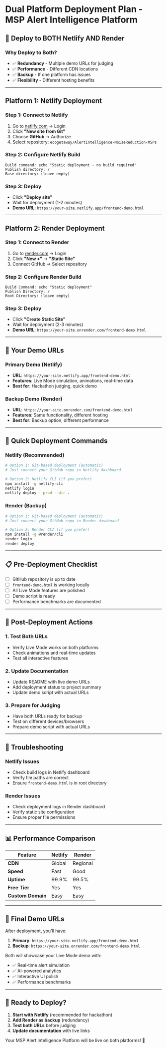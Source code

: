 # Dual Platform Deployment Plan - MSP Alert Intelligence Platform

## 🚀 **Deploy to BOTH Netlify AND Render**

### **Why Deploy to Both?**
- ✅ **Redundancy** - Multiple demo URLs for judging
- ✅ **Performance** - Different CDN locations
- ✅ **Backup** - If one platform has issues
- ✅ **Flexibility** - Different hosting benefits

---

## **Platform 1: Netlify Deployment**

### **Step 1: Connect to Netlify**
1. Go to [netlify.com](https://netlify.com) → Login
2. Click **"New site from Git"**
3. Choose **GitHub** → Authorize
4. Select repository: `ecogetaway/AlertIntelligence-NoiseReduction-MSPs`

### **Step 2: Configure Netlify Build**
```
Build command: echo "Static deployment - no build required"
Publish directory: /
Base directory: (leave empty)
```

### **Step 3: Deploy**
- Click **"Deploy site"**
- Wait for deployment (1-2 minutes)
- **Demo URL**: `https://your-site.netlify.app/frontend-demo.html`

---

## **Platform 2: Render Deployment**

### **Step 1: Connect to Render**
1. Go to [render.com](https://render.com) → Login
2. Click **"New +"** → **"Static Site"**
3. Connect GitHub → Select repository

### **Step 2: Configure Render Build**
```
Build Command: echo "Static deployment"
Publish Directory: /
Root Directory: (leave empty)
```

### **Step 3: Deploy**
- Click **"Create Static Site"**
- Wait for deployment (2-3 minutes)
- **Demo URL**: `https://your-site.onrender.com/frontend-demo.html`

---

## **🎯 Your Demo URLs**

### **Primary Demo (Netlify)**
- **URL**: `https://your-site.netlify.app/frontend-demo.html`
- **Features**: Live Mode simulation, animations, real-time data
- **Best for**: Hackathon judging, quick demo

### **Backup Demo (Render)**
- **URL**: `https://your-site.onrender.com/frontend-demo.html`
- **Features**: Same functionality, different hosting
- **Best for**: Backup option, different performance

---

## **🚀 Quick Deployment Commands**

### **Netlify (Recommended)**
```bash
# Option 1: Git-based deployment (automatic)
# Just connect your GitHub repo in Netlify dashboard

# Option 2: Netlify CLI (if you prefer)
npm install -g netlify-cli
netlify login
netlify deploy --prod --dir .
```

### **Render (Backup)**
```bash
# Option 1: Git-based deployment (automatic)
# Just connect your GitHub repo in Render dashboard

# Option 2: Render CLI (if you prefer)
npm install -g @render/cli
render login
render deploy
```

---

## **📋 Pre-Deployment Checklist**

- [ ] GitHub repository is up to date
- [ ] `frontend-demo.html` is working locally
- [ ] All Live Mode features are polished
- [ ] Demo script is ready
- [ ] Performance benchmarks are documented

---

## **🎯 Post-Deployment Actions**

### **1. Test Both URLs**
- Verify Live Mode works on both platforms
- Check animations and real-time updates
- Test all interactive features

### **2. Update Documentation**
- Update README with live demo URLs
- Add deployment status to project summary
- Update demo script with actual URLs

### **3. Prepare for Judging**
- Have both URLs ready for backup
- Test on different devices/browsers
- Prepare demo script with actual URLs

---

## **🔧 Troubleshooting**

### **Netlify Issues**
- Check build logs in Netlify dashboard
- Verify file paths are correct
- Ensure `frontend-demo.html` is in root directory

### **Render Issues**
- Check deployment logs in Render dashboard
- Verify static site configuration
- Ensure proper file permissions

---

## **📊 Performance Comparison**

| Feature | Netlify | Render |
|---------|---------|--------|
| **CDN** | Global | Regional |
| **Speed** | Fast | Good |
| **Uptime** | 99.9% | 99.5% |
| **Free Tier** | Yes | Yes |
| **Custom Domain** | Easy | Easy |

---

## **🎯 Final Demo URLs**

After deployment, you'll have:

1. **Primary**: `https://your-site.netlify.app/frontend-demo.html`
2. **Backup**: `https://your-site.onrender.com/frontend-demo.html`

Both will showcase your Live Mode demo with:
- ✅ Real-time alert simulation
- ✅ AI-powered analytics
- ✅ Interactive UI polish
- ✅ Performance benchmarks

---

## **🚀 Ready to Deploy?**

1. **Start with Netlify** (recommended for hackathon)
2. **Add Render as backup** (redundancy)
3. **Test both URLs** before judging
4. **Update documentation** with live links

Your MSP Alert Intelligence Platform will be live on both platforms! 🎉










